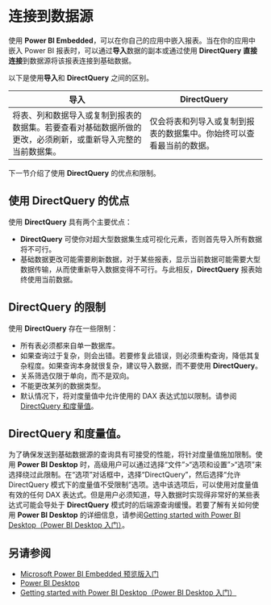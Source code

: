 <properties
   pageTitle="Microsoft Power BI Embedded - 连接到数据源"
   description="Power BI Embedded, 连接到数据源"
   services="power-bi-embedded"
   documentationCenter=""
   authors="dvana"
   manager="NA"
   editor=""
   tags=""/>
<tags
   ms.service="power-bi-embedded"
   ms.date="03/29/2016"
   wacn.date="06/13/2016"/>

# 连接到数据源

使用 **Power BI Embedded**，可以在你自己的应用中嵌入报表。当在你的应用中嵌入 Power BI 报表时，可以通过**导入**数据的副本或通过使用 **DirectQuery** **直接连接**到数据源将该报表连接到基础数据。

以下是使用**导入**和 **DirectQuery** 之间的区别。

|导入 | DirectQuery
|---|---
|将表、列和数据导入或复制到报表的数据集。若要查看对基础数据所做的更改，必须刷新，或重新导入完整的当前数据集。|仅会将表和列导入或复制到报表的数据集中。你始终可以查看最当前的数据。

下一节介绍了使用 **DirectQuery** 的优点和限制。

## 使用 DirectQuery 的优点

使用 **DirectQuery** 具有两个主要优点：

   -	**DirectQuery** 可使你对超大型数据集生成可视化元素，否则首先导入所有数据将不可行。
   -	基础数据更改可能需要刷新数据，对于某些报表，显示当前数据可能需要大型数据传输，从而使重新导入数据变得不可行。与此相反，**DirectQuery** 报表始终使用当前数据。

## DirectQuery 的限制

   使用 **DirectQuery** 存在一些限制：

   -	所有表必须都来自单一数据库。
   -	如果查询过于复杂，则会出错。若要修复此错误，则必须重构查询，降低其复杂程度。如果查询本身就很复杂，建议导入数据，而不要使用 **DirectQuery**。
   -	关系筛选仅限于单向，而不是双向。
   -	不能更改某列的数据类型。
   -	默认情况下，将对度量值中允许使用的 DAX 表达式加以限制。请参阅 [DirectQuery 和度量值](#measures)。

<a name="measures"/></a>
## DirectQuery 和度量值。

为了确保发送到基础数据源的查询具有可接受的性能，将针对度量值施加限制。使用 **Power BI Desktop** 时，高级用户可以通过选择“文件”>“选项和设置”>“选项”来选择绕过此限制。在“选项”对话框中，选择“DirectQuery”，然后选择“允许 DirectQuery 模式下的度量值不受限制”选项。选中该选项后，可以使用对度量值有效的任何 DAX 表达式。但是用户必须知道，导入数据时实现得非常好的某些表达式可能会导处于 **DirectQuery** 模式时的后端源查询缓慢。若要了解有关如何使用 **Power BI Desktop** 的详细信息，请参阅[Getting started with Power BI Desktop（Power BI Desktop 入门）](https://powerbi.microsoft.com/documentation/powerbi-desktop-getting-started/)。

## 另请参阅
- [Microsoft Power BI Embedded 预览版入门](/documentation/articles/power-bi-embedded-get-started)
- [Power BI Desktop](https://powerbi.microsoft.com/documentation/powerbi-desktop-get-the-desktop/)
- [Getting started with Power BI Desktop（Power BI Desktop 入门）](https://powerbi.microsoft.com/documentation/powerbi-desktop-getting-started/)

<!---HONumber=Mooncake_0523_2016-->